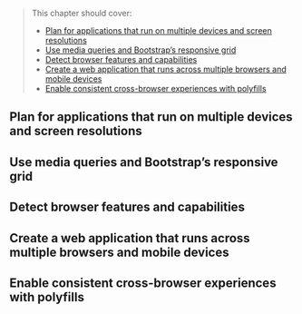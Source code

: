 > This chapter should cover:
> - [Plan for applications that run on multiple devices and screen resolutions]()
> - [Use media queries and Bootstrap’s responsive grid]()
> - [Detect browser features and capabilities]()
> - [Create a web application that runs across multiple browsers and mobile devices]()
> - [Enable consistent cross-browser experiences with polyfills]()

## Plan for applications that run on multiple devices and screen resolutions
## Use media queries and Bootstrap’s responsive grid
## Detect browser features and capabilities
## Create a web application that runs across multiple browsers and mobile devices
## Enable consistent cross-browser experiences with polyfills